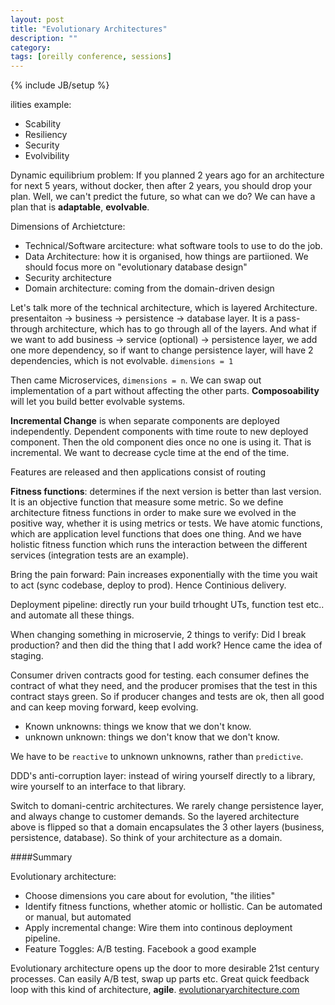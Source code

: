 ```yaml
---
layout: post
title: "Evolutionary Architectures"
description: ""
category: 
tags: [oreilly conference, sessions]
---
```

{% include JB/setup %}

ilities example:

- Scability
- Resiliency
- Security
- Evolvibility

Dynamic equilibrium problem: If you planned 2 years ago for an architecture for next 5 years, without docker, then after 2 years, you should drop your plan.
Well, we can't predict the future, so what can we do? We can have a plan that is **adaptable**, **evolvable**.

Dimensions of Archietcture:

- Technical/Software arcitecture: what software tools to use to do the job.
- Data Architecture: how it is organised, how things are partiioned. We should focus more on "evolutionary database design"
- Security architecture
- Domain architecture: coming from the domain-driven design

Let's talk more of the technical architecture, which is layered Architecture. presentaiton -> business -> persistence -> database layer. It is a pass-through architecture, which has to go through all of the layers. And what if we want to add business -> service (optional) -> persistence layer, we add one more dependency, so if want to change persistence layer, will have 2 dependencies, which is not evolvable. `dimensions = 1`

Then came Microservices, `dimensions = n`. We can swap out implementation of a part without affecting the other parts. **Composoability** will let you build better evolvable systems. 

**Incremental Change** is when separate components are deployed independently. Dependent components with time route to new deployed component. Then the old component dies once no one is using it. That is incremental. We want to decrease cycle time at the end of the time.

Features are released and then applications consist of routing

**Fitness functions**: determines if the next version is better than last version. It is an objective function that measure some metric. So we define architecture fitness functions in order to make sure we evolved in the positive way, whether it is using metrics or tests.
We have atomic functions, which are application level functions that does one thing. And we have holistic fitness function which runs the interaction between the different services (integration tests are an example).

Bring the pain forward: Pain increases exponentially with the time you wait to act (sync codebase, deploy to prod). Hence Continious delivery. 

Deployment pipeline: directly run your build trhought UTs, function test etc.. and automate all these things. 

When changing something in microservie, 2 things to verify: Did I break production? and then did the thing that I add work? Hence came the idea of staging.

Consumer driven contracts good for testing. each consumer defines the contract of what they need, and the producer promises that the test in this contract stays green. So if producer changes and tests are ok, then all good and can keep moving forward, keep evolving. 

- Known unknowns: things we know that we don't know.
- unknown unknown: things we don't know that we don't know.

We have to be `reactive` to unknown unknowns, rather than `predictive`. 

DDD's anti-corruption layer: instead of wiring yourself directly to a library, wire yourself to an interface to that library. 

Switch to domani-centric architectures. 
We rarely change persistence layer, and always change to customer demands. So the layered architecture above is flipped so that a domain encapsulates the 3 other layers (business, persistence, database). So think of your architecture as a domain. 



####Summary

Evolutionary architecture:

- Choose dimensions you care about for evolution, "the ilities"
- Identify fitness functions, whether atomic or hollistic. Can be automated or manual, but automated
- Apply incremental change: Wire them into continous deployment pipeline. 
- Feature Toggles: A/B testing. Facebook a good example

Evolutionary architecture opens up the door to more desirable 21st century processes. Can easily A/B test, swap up parts etc. Great quick feedback loop with this kind of architecture, **agile**.
[evolutionaryarchitecture.com](http://evolutionaryarchitecture.com)
